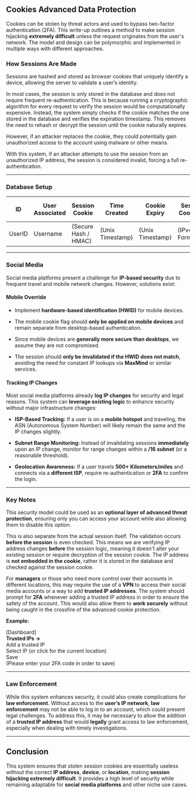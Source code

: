 ## **Cookies Advanced Data Protection**

Cookies can be stolen by threat actors and used to bypass two-factor authentication (2FA). This write-up outlines a method to make session hijacking **extremely difficult** unless the request originates from the user's network. The model and design can be polymorphic and implemented in multiple ways with different approaches.

### **How Sessions Are Made**

Sessions are hashed and stored as browser cookies that uniquely identify a device, allowing the server to validate a user’s identity.

In most cases, the session is only stored in the database and does not require frequent re-authentication. This is because running a cryptographic algorithm for every request to verify the session would be computationally expensive. Instead, the system simply checks if the cookie matches the one stored in the database and verifies the expiration timestamp. This removes the need to rehash or decrypt the session until the cookie naturally expires.

However, if an attacker replaces the cookie, they could potentially gain unauthorized access to the account using malware or other means.

With this system, if an attacker attempts to use the session from an unauthorized IP address, the session is considered invalid, forcing a full re-authentication.

---

### **Database Setup**

|ID|User Associated|Session Cookie|Time Created|Cookie Expiry|Session Cookie IP|Mobile Device ID (Optional)|
|---|---|---|---|---|---|---|
|UserID|Username|(Secure Hash / HMAC)|(Unix Timestamp)|(Unix Timestamp)|(IPv4/IPv6 Format)|(Mobile Device UID)|

---

### **Social Media**

Social media platforms present a challenge for **IP-based security** due to frequent travel and mobile network changes. However, solutions exist:

#### **Mobile Override**

- Implement **hardware-based identification (HWID)** for mobile devices.
    
- The mobile cookie flag should **only be applied on mobile devices** and remain separate from desktop-based authentication.
    
- Since mobile devices are **generally more secure than desktops**, we assume they are not compromised.
    
- The session should **only be invalidated if the HWID does not match**, avoiding the need for constant IP lookups via **MaxMind** or similar services.
    

#### **Tracking IP Changes**

Most social media platforms already **log IP changes** for security and legal reasons. This system can **leverage existing logic** to enhance security without major infrastructure changes:

- **ISP-Based Tracking:** If a user is on a **mobile hotspot** and traveling, the ASN (Autonomous System Number) will likely remain the same and the IP changes slightly.
    
- **Subnet Range Monitoring:** Instead of invalidating sessions **immediately** upon an IP change, monitor for range changes within a **/16 subnet** (or a reasonable threshold).
    
- **Geolocation Awareness:** If a user travels **500+ Kilometers/miles** and connects via a **different ISP**, require re-authentication or **2FA** to confirm the login.
    

---

### **Key Notes**

This security model could be used as an **optional layer of advanced threat protection**, ensuring only you can access your account while also allowing them to disable this option.

This is also separate from the actual session itself. The validation occurs **before the session** is even checked. This means we are verifying IP address changes **before** the session logic, meaning it doesn't alter your existing session or require decryption of the session cookie. The IP address is **not embedded in the cookie**, rather it is stored in the database and checked against the session cookie.

For **managers** or those who need more control over their accounts in different locations, this may require the use of a **VPN** to access their social media accounts or a way to add **trusted IP addresses**. The system should prompt for **2FA** whenever adding a trusted IP address in order to ensure the safety of the account. This would also allow them to **work securely** without being caught in the crossfire of the advanced cookie protection.

**Example:**

[Dashboard]  
**Trusted IPs ->**  
Add a trusted IP  
Select IP (or click for the current location)  
Save  
(Please enter your 2FA code in order to save)

---

### **Law Enforcement**

While this system enhances security, it could also create complications for **law enforcement**. Without access to the **user’s IP network**, **law enforcement** may not be able to log in to an account, which could present legal challenges. To address this, it may be necessary to allow the addition of a **trusted IP address** that would **legally** grant access to law enforcement, especially when dealing with timely investigations.

---

## **Conclusion**

This system ensures that stolen session cookies are essentially useless without the correct **IP address**, **device**, or **location**, making **session hijacking extremely difficult**. It provides a high level of security while remaining adaptable for **social media platforms** and other niche use cases.
